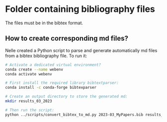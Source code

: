 # Folder containing bibliography files

The files must be in the bibtex format.

## How to create corresponding md files?

Nelle created a Python script to parse and generate automatically md files from a bibtex bibliography file. 
To run it:

```bash
# Activate a dedicated virtual environment?
conda create --name webenv
conda activate webenv

# First install the required library bibtextparser:
conda install -c conda-forge bibtexparser

# Create an output directory to store the generated md:
mkdir results_03_2023

# Then run the script:
python ../scripts/convert_bibtex_to_md.py 2023-03_MyPapers.bib results_03_2023/
```

